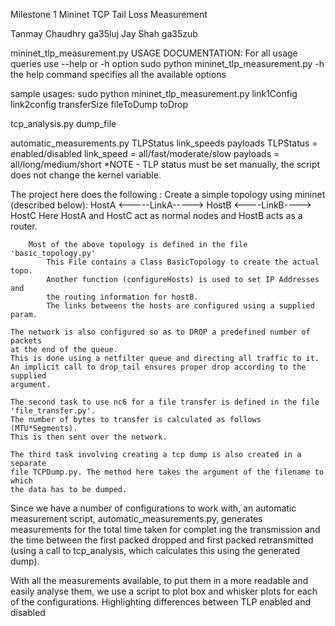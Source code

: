 Milestone 1
Mininet TCP Tail Loss Measurement

Tanmay Chaudhry ga35luj 
Jay Shah        ga35zub

mininet_tlp_measurement.py
USAGE DOCUMENTATION:
For all usage queries use --help or -h option
sudo python mininet_tlp_measurement.py -h
    the help command specifies all the available options

sample usages:
sudo python mininet_tlp_measurement.py link1Config link2config transferSize
                                                        fileToDump toDrop

tcp_analysis.py dump_file

automatic_measurements.py TLPStatus link_speeds payloads
    TLPStatus = enabled/disabled
    link_speed = all/fast/moderate/slow
    payloads = all/long/medium/short
    *NOTE - TLP status must be set manually, the script does not change the 
            kernel variable.


The project here does the following :
    Create a simple topology using mininet (described below):
        HostA <-----LinkA-----> HostB <----LinkB----> HostC
        Here HostA and HostC act as normal nodes and HostB acts as a router.

        Most of the above topology is defined in the file 'basic_topology.py'
            This File contains a Class BasicTopology to create the actual topo.
            Another function (configureHosts) is used to set IP Addresses and
            the routing information for hostB.
            The links betweens the hosts are configured using a supplied param.

    The network is also configured so as to DROP a predefined number of packets
    at the end of the queue.
    This is done using a netfilter queue and directing all traffic to it.
    An implicit call to drop_tail ensures proper drop according to the supplied
    argument.
    
    The second task to use nc6 for a file transfer is defined in the file
    'file_transfer.py'. 
    The number of bytes to transfer is calculated as follows (MTU*Segments).
    This is then sent over the network.

    The third task involving creating a tcp dump is also created in a separate
    file TCPDump.py. The method here takes the argument of the filename to which 
    the data has to be dumped.

Since we have a number of configurations to work with, an automatic measurement script,
automatic_measurements.py, generates measurements for the total time taken for complet
ing the transmission and the time between the first packed dropped and first packed 
retransmitted (using a call to tcp_analysis, which calculates this using the generated
dump).

With all the measurements available, to put them in a more readable and easily analyse
them, we use a script to plot box and whisker plots for each of the configurations.
Highlighting differences between TLP enabled and disabled

